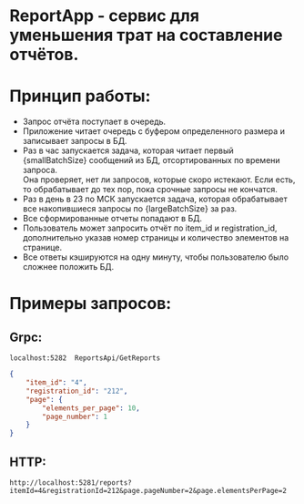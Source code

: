 # ReportApp - сервис для уменьшения трат на составление отчётов.

# Принцип работы:
- Запрос отчёта поступает в очередь.
- Приложение читает очередь с буфером определенного размера и записывает запросы в БД.
- Раз в час запускается задача, которая читает первый {smallBatchSize} сообщений из БД, отсортированных по времени запроса.<br/>
Она проверяет, нет ли запросов, которые скоро истекают. Если есть, то обрабатывает до тех пор, пока срочные запросы не кончатся.
- Раз в день в 23 по МСК запускается задача, которая обрабатывает все накопившиеся запросы по {largeBatchSize} за раз.
- Все сформированные отчеты попадают в БД.
- Пользователь может запросить отчёт по item_id и registration_id, дополнительно указав номер страницы и количество элементов на странице.
- Все ответы кэшируются на одну минуту, чтобы пользователю было сложнее положить БД.

# Примеры запросов:
## Grpc:
```text
localhost:5282  ReportsApi/GetReports
```
```json
{
    "item_id": "4",
    "registration_id": "212",
    "page": {
        "elements_per_page": 10,
        "page_number": 1
    }
}
```

## HTTP:
```text
http://localhost:5281/reports?itemId=4&registrationId=212&page.pageNumber=2&page.elementsPerPage=2
```